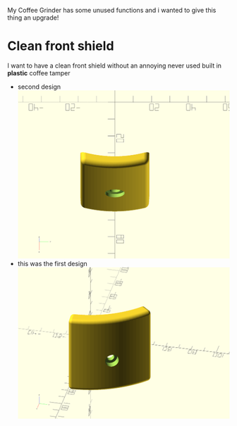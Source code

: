My Coffee Grinder has some unused functions and i wanted to
give this thing an upgrade!

# Clean front shield

I want to have a clean front shield without an annoying
never used built in **plastic** coffee tamper

- second design ![design_2](grinder_front_shield_v2.png)
- this was the first design ![design](grinder_front_shield.png)
